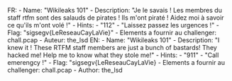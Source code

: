 FR:
    - Name: "Wikileaks 101"
    - Description: "Je le savais ! Les membres du staff rtfm sont des salauds de pirates ! Ils m'ont piraté ! Aidez moi à savoir ce qu'ils m'ont volé !"
    - Hints:
        - "112"
        - "Laissez passez les urgences !"
    - Flag: "sigsegv{LeReseauCayLaVie}"
    - Elements a fournir au challenger: chall.pcap
    - Auteur: the_lsd
EN:
    - Name: "Wikileaks 101"
    - Description: "I knew it ! These RTFM staff members are just a bunch of bastards! They hacked me! Help me to know what they stole me!"
    - Hints:
        - "911"
        - "Call emerengcy !"
    - Flag: "sigsegv{LeReseauCayLaVie}
    - Elements a fournir au challenger: chall.pcap
    - Author: the_lsd
